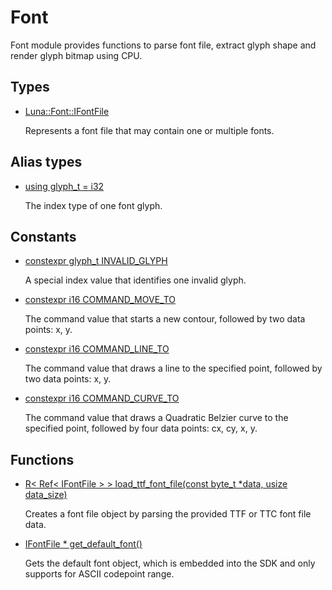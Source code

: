 # Font
Font module provides functions to parse font file, extract glyph shape and render glyph bitmap using CPU. 

## Types
* [Luna::Font::IFontFile](struct_luna_1_1_font_1_1_i_font_file.md)

    Represents a font file that may contain one or multiple fonts. 


## Alias types
* [using glyph_t =  i32](group___font_1gaaef0d8989955f1af6ec8c01c6935119e.md)

    The index type of one font glyph. 

## Constants
* [constexpr glyph_t INVALID_GLYPH](group___font_1gaefe7566e5e06c31173b27f643095fd16.md)

    A special index value that identifies one invalid glyph. 

* [constexpr i16 COMMAND_MOVE_TO](group___font_1ga578e438da544148987c569a15b09ee1f.md)

    The command value that starts a new contour, followed by two data points: x, y. 

* [constexpr i16 COMMAND_LINE_TO](group___font_1ga3a3843f46bd2b939e5982acf8abcf460.md)

    The command value that draws a line to the specified point, followed by two data points: x, y. 

* [constexpr i16 COMMAND_CURVE_TO](group___font_1ga67e58caf5bb6b060d6db4d604a7b0a80.md)

    The command value that draws a Quadratic Belzier curve to the specified point, followed by four data points: cx, cy, x, y. 

## Functions
* [R< Ref< IFontFile > > load_ttf_font_file(const byte_t *data, usize data_size)](group___font_1ga54f5e6c1af6417e13dd8c93d862cdd1d.md)

    Creates a font file object by parsing the provided TTF or TTC font file data. 

* [IFontFile * get_default_font()](group___font_1gabfd2db9fe3bf4b1331c2fa7c7cc01c17.md)

    Gets the default font object, which is embedded into the SDK and only supports for ASCII codepoint range. 

